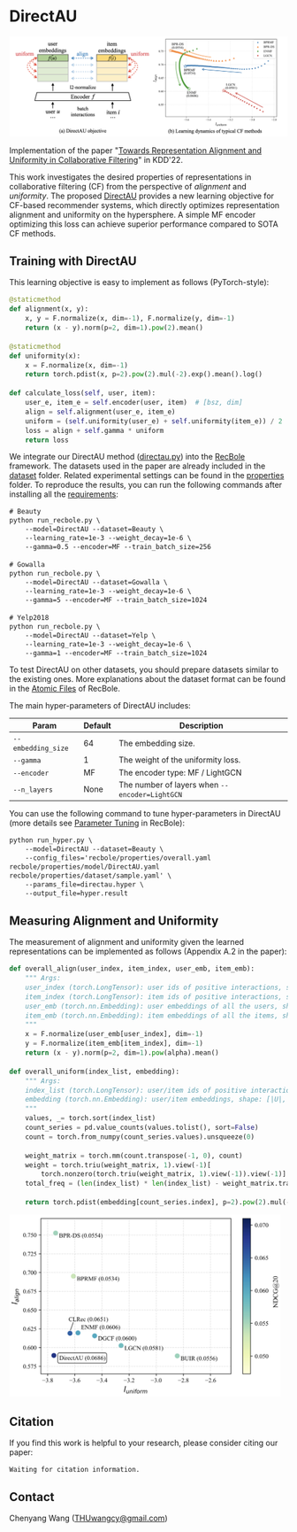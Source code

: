 # DirectAU

<img title="" src="./asset/model.png" alt="illustration" width="801">

Implementation of the paper "[Towards Representation Alignment and Uniformity in Collaborative Filtering]()" in KDD'22.

This work investigates the desired properties of representations in collaborative filtering (CF) from the perspective of *alignment* and *uniformity*. The proposed [DirectAU](https://github.com/THUwangcy/DirectAU/blob/main/recbole/model/general_recommender/directau.py) provides a new learning objective for CF-based recommender systems, which directly optimizes representation alignment and uniformity on the hypersphere. A simple MF encoder optimizing this loss can achieve superior performance compared to SOTA CF methods. 

## Training with DirectAU

This learning objective is easy to implement as follows (PyTorch-style):

```python
@staticmethod
def alignment(x, y):
    x, y = F.normalize(x, dim=-1), F.normalize(y, dim=-1)
    return (x - y).norm(p=2, dim=1).pow(2).mean()

@staticmethod
def uniformity(x):
    x = F.normalize(x, dim=-1)
    return torch.pdist(x, p=2).pow(2).mul(-2).exp().mean().log()

def calculate_loss(self, user, item):
    user_e, item_e = self.encoder(user, item)  # [bsz, dim]
    align = self.alignment(user_e, item_e)
    uniform = (self.uniformity(user_e) + self.uniformity(item_e)) / 2
    loss = align + self.gamma * uniform
    return loss
```

We integrate our DirectAU method ([directau.py](https://github.com/THUwangcy/DirectAU/blob/main/recbole/model/general_recommender/directau.py)) into the [RecBole](https://recbole.io/) framework. The datasets used in the paper are already included in the [dataset](https://github.com/THUwangcy/DirectAU/tree/main/dataset) folder. Related experimental settings can be found in the [properties](https://github.com/THUwangcy/DirectAU/tree/main/recbole/properties) folder. To reproduce the results, you can run the following commands after installing all the [requirements](https://github.com/THUwangcy/DirectAU/blob/main/requirements.txt):

```shell
# Beauty
python run_recbole.py \
    --model=DirectAU --dataset=Beauty \
    --learning_rate=1e-3 --weight_decay=1e-6 \
    --gamma=0.5 --encoder=MF --train_batch_size=256

# Gowalla
python run_recbole.py \
    --model=DirectAU --dataset=Gowalla \
    --learning_rate=1e-3 --weight_decay=1e-6 \
    --gamma=5 --encoder=MF --train_batch_size=1024

# Yelp2018
python run_recbole.py \
    --model=DirectAU --dataset=Yelp \
    --learning_rate=1e-3 --weight_decay=1e-6 \
    --gamma=1 --encoder=MF --train_batch_size=1024
```

To test DirectAU on other datasets, you should prepare datasets similar to the existing ones. More explanations about the dataset format can be found in the [Atomic Files](https://recbole.io/atomic_files.html) of RecBole. 

The main hyper-parameters of DirectAU includes:

| Param              | Default | Description                                    |
| ------------------ | ------- | ---------------------------------------------- |
| `--embedding_size` | 64      | The embedding size.                            |
| `--gamma`          | 1       | The weight of the uniformity loss.             |
| `--encoder`        | MF      | The encoder type: MF / LightGCN                |
| `--n_layers`       | None    | The number of layers when `--encoder=LightGCN` |

You can use the following command to tune hyper-parameters in DirectAU (more details see [Parameter Tuning](https://recbole.io/docs/user_guide/usage/parameter_tuning.html) in RecBole):

```shell
python run_hyper.py \
    --model=DirectAU --dataset=Beauty \
    --config_files='recbole/properties/overall.yaml recbole/properties/model/DirectAU.yaml recbole/properties/dataset/sample.yaml' \
    --params_file=directau.hyper \
    --output_file=hyper.result
```

## Measuring Alignment and Uniformity

The measurement of alignment and uniformity given the learned representations can be implemented as follows (Appendix A.2 in the paper):

```python
def overall_align(user_index, item_index, user_emb, item_emb):
    """ Args:
    user_index (torch.LongTensor): user ids of positive interactions, shape: [|R|, ]
    item_index (torch.LongTensor): item ids of positive interactions, shape: [|R|, ]
    user_emb (torch.nn.Embedding): user embeddings of all the users, shape: [|U|, dim]
    item_emb (torch.nn.Embedding): item embeddings of all the items, shape: [|I|, dim]
    """
    x = F.normalize(user_emb[user_index], dim=-1)
    y = F.normalize(item_emb[item_index], dim=-1)
    return (x - y).norm(p=2, dim=1).pow(alpha).mean()

def overall_uniform(index_list, embedding):
    """ Args:
    index_list (torch.LongTensor): user/item ids of positive interactions, shape: [|R|, ]
    embedding (torch.nn.Embedding): user/item embeddings, shape: [|U|, dim] or [|I|, dim]
    """ 
    values, _= torch.sort(index_list)
    count_series = pd.value_counts(values.tolist(), sort=False)
    count = torch.from_numpy(count_series.values).unsqueeze(0)

    weight_matrix = torch.mm(count.transpose(-1, 0), count)
    weight = torch.triu(weight_matrix, 1).view(-1)[
        torch.nonzero(torch.triu(weight_matrix, 1).view(-1)).view(-1)].to(embedding.device)
    total_freq = (len(index_list) * len(index_list) - weight_matrix.trace()) / 2

    return torch.pdist(embedding[count_series.index], p=2).pow(2).mul(-2).exp().mul(weight).sum().div(total_freq).log()
```

<img title="" src="./asset/measurement.png" alt="measurement" width="491">

## Citation

If you find this work is helpful to your research, please consider citing our paper:

```
Waiting for citation information.
```

## Contact

Chenyang Wang ([THUwangcy@gmail.com](mailto:THUwangcy@gmail.com))
